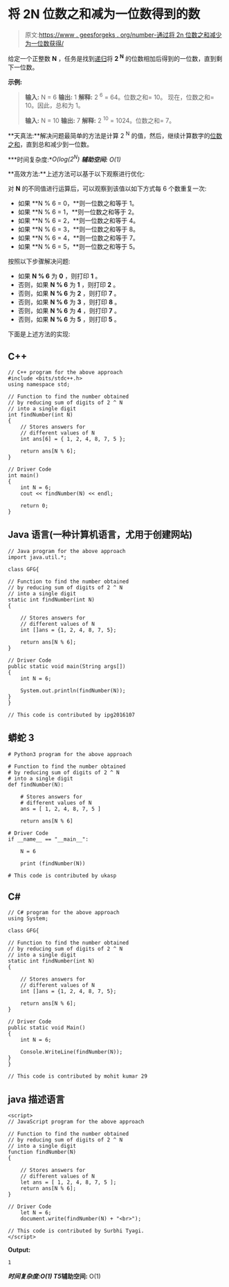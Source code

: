 # 将 2N 位数之和减为一位数得到的数

> 原文:[https://www . geesforgeks . org/number-通过将 2n 位数之和减少为一位数获得/](https://www.geeksforgeeks.org/number-obtained-by-reducing-sum-of-digits-of-2n-into-a-single-digit/)

给定一个正整数 **N** ，任务是找到[递归](https://www.geeksforgeeks.org/recursion/)将 **2 <sup>N</sup>** 的位数相加后得到的一位数，直到剩下一位数。

**示例:**

> **输入:** N = 6
> **输出:** 1
> **解释:**
> 2 <sup>6</sup> = 64。位数之和= 10。
> 现在，位数之和= 10。因此，总和为 1。
> 
> **输入:** N = 10
> **输出:** 7
> **解释:** 2 <sup>10</sup> = 1024。位数之和= 7。

**天真法:**解决问题最简单的方法是计算 2 <sup>N</sup> 的值，然后，继续计算数字的[位数之和](https://www.geeksforgeeks.org/finding-sum-of-digits-of-a-number-until-sum-becomes-single-digit/)，直到总和减少到一位数。

***时间复杂度:**O(log(2<sup>N</sup>)*
***辅助空间:** O(1)*

**高效方法:**上述方法可以基于以下观察进行优化:

对 **N** 的不同值进行运算后，可以观察到该值以如下方式每 6 个数重复一次:

*   如果 **N % 6 = 0，**则一位数之和等于 1。
*   如果 **N % 6 = 1，**则一位数之和等于 2。
*   如果 **N % 6 = 2，**则一位数之和等于 4。
*   如果 **N % 6 = 3，**则一位数之和等于 8。
*   如果 **N % 6 = 4，**则一位数之和等于 7。
*   如果 **N % 6 = 5，**则一位数之和等于 5。

按照以下步骤解决问题:

*   如果 **N % 6** 为 **0** ，则打印 **1** 。
*   否则，如果 **N % 6** 为 **1** ，则打印 **2** 。
*   否则，如果 **N % 6** 为 **2** ，则打印 **7** 。
*   否则，如果 **N % 6** 为 **3** ，则打印 **8** 。
*   否则，如果 **N % 6** 为 **4** ，则打印 **7** 。
*   否则，如果 **N % 6** 为 **5** ，则打印 **5** 。

下面是上述方法的实现:

## C++

```
// C++ program for the above approach
#include <bits/stdc++.h>
using namespace std;

// Function to find the number obtained
// by reducing sum of digits of 2 ^ N
// into a single digit
int findNumber(int N)
{
    // Stores answers for
    // different values of N
    int ans[6] = { 1, 2, 4, 8, 7, 5 };

    return ans[N % 6];
}

// Driver Code
int main()
{
    int N = 6;
    cout << findNumber(N) << endl;

    return 0;
}
```

## Java 语言(一种计算机语言，尤用于创建网站)

```
// Java program for the above approach
import java.util.*;

class GFG{

// Function to find the number obtained
// by reducing sum of digits of 2 ^ N
// into a single digit
static int findNumber(int N)
{

    // Stores answers for
    // different values of N
    int []ans = {1, 2, 4, 8, 7, 5};

    return ans[N % 6];
}

// Driver Code
public static void main(String args[])
{
    int N = 6;

    System.out.println(findNumber(N));
}
}

// This code is contributed by ipg2016107
```

## 蟒蛇 3

```
# Python3 program for the above approach

# Function to find the number obtained
# by reducing sum of digits of 2 ^ N
# into a single digit
def findNumber(N):

    # Stores answers for
    # different values of N
    ans = [ 1, 2, 4, 8, 7, 5 ]

    return ans[N % 6]

# Driver Code
if __name__ == "__main__":

    N = 6

    print (findNumber(N))

# This code is contributed by ukasp
```

## C#

```
// C# program for the above approach
using System;

class GFG{

// Function to find the number obtained
// by reducing sum of digits of 2 ^ N
// into a single digit
static int findNumber(int N)
{

    // Stores answers for
    // different values of N
    int []ans = {1, 2, 4, 8, 7, 5};

    return ans[N % 6];
}

// Driver Code
public static void Main()
{
    int N = 6;

    Console.WriteLine(findNumber(N));
}
}

// This code is contributed by mohit kumar 29
```

## java 描述语言

```
<script>
// JavaScript program for the above approach

// Function to find the number obtained
// by reducing sum of digits of 2 ^ N
// into a single digit
function findNumber(N)
{

    // Stores answers for
    // different values of N
    let ans = [ 1, 2, 4, 8, 7, 5 ];
    return ans[N % 6];
}

// Driver Code
    let N = 6;
    document.write(findNumber(N) + "<br>");

// This code is contributed by Surbhi Tyagi.
</script>
```

**Output:** 

```
1
```

***时间复杂度:**O(1)*
T5**辅助空间:** O(1)